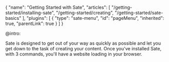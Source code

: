 {
    "name": "Getting Started with Sate",
    "articles": [
        "/getting-started/installing-sate",
        "/getting-started/creating",
        "/getting-started/sate-basics"
    ],
    "plugins": [
        {
            "type": "sate-menu",
            "id": "pageMenu",
            "inherited": true,
            "parentLink": true
        }
    ]
}

@intro:

Sate is designed to get out of your way as quickly as possible and let you get down to the task of creating your content. Once you've installed Sate, with 3 commands, you'll have a website loading in your browser.

